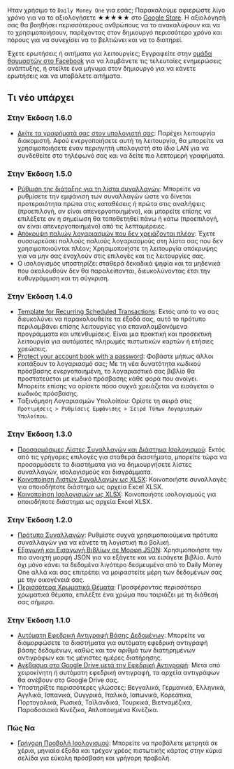 Ηταν χρήσιμο το `Daily Money One` για εσάς; Παρακαλούμε αφιερώστε λίγο χρόνο για να το αξιολογήσετε ★★★★★ στο [Google Store](https://play.google.com/store/apps/details?id=com.colaorange.dailymoneyone). Η αξιολόγησή σας θα βοηθήσει περισσότερους ανθρώπους να το ανακαλύψουν και να το χρησιμοποιήσουν, παρέχοντας στον δημιουργό περισσότερο χρόνο και πόρους για να συνεχίσει να το βελτιώνει και να το διατηρεί.

Έχετε ερωτήσεις ή αιτήματα για λειτουργίες; Εγγραφείτε στην [ομάδα θαυμαστών στο Facebook](https://www.facebook.com/colaorange.daily.money) για να λαμβάνετε τις τελευταίες ενημερώσεις ανάπτυξης, ή στείλτε ένα μήνυμα στον δημιουργό για να κάνετε ερωτήσεις και να υποβάλετε αιτήματα.

## Τι νέο υπάρχει

### Στην Έκδοση 1.6.0
* [Δείτε τα γραφήματά σας στον υπολογιστή σας](https://youtu.be/Ag8cqg9gzi0): Παρέχει λειτουργία διακομιστή. Αφού ενεργοποιήσετε αυτή τη λειτουργία, θα μπορείτε να χρησιμοποιήσετε έναν περιηγητή υπολογιστή στο ίδιο LAN για να συνδεθείτε στο τηλέφωνό σας και να δείτε πιο λεπτομερή γραφήματα.

### Στην Έκδοση 1.5.0
* [Ρύθμιση της διάταξης για τη λίστα συναλλαγών](https://youtu.be/TzQj2pY6sWs): Μπορείτε να ρυθμίσετε την εμφάνιση των συναλλαγών ώστε να δίνεται προτεραιότητα πρώτα στις καταθέσεις ή πρώτα στις αναλήψεις (προεπιλογή, αν είναι απενεργοποιημένο), και μπορείτε επίσης να επιλέξετε αν η σημείωση θα τοποθετηθεί πάνω ή κάτω (προεπιλογή, αν είναι απενεργοποιημένο) από τις λεπτομέρειες.
* [Απόκρυψη παλιών λογαριασμών που δεν χρειάζονται πλέον](https://youtu.be/nKq7Mh_2nQA): Έχετε συσσωρεύσει πολλούς παλιούς λογαριασμούς στη λίστα σας που δεν χρησιμοποιούνται πλέον; Χρησιμοποιήστε τη λειτουργία απόκρυψης για να μην σας ενοχλούν στις επιλογές και τις λειτουργίες σας.
* Ο ισολογισμός υποστηρίζει σταθερά δεκαδικά ψηφία και τα μηδενικά που ακολουθούν δεν θα παραλείπονται, διευκολύνοντας έτσι την ευθυγράμμιση και τη σύγκριση.

### Στην Έκδοση 1.4.0
* [Template for Recurring Scheduled Transactions](https://youtu.be/TzQj2pY6sWs): Εκτός από το να σας διευκολύνει να παρακολουθείτε τα έξοδά σας, αυτό το πρότυπο περιλαμβάνει επίσης λειτουργίες για επαναλαμβανόμενα προγράμματα και υπενθυμίσεις. Είναι μια πρακτική και προσεκτική λειτουργία για αυτόματες πληρωμές πιστωτικών καρτών ή ετήσιες χρεώσεις.
* [Protect your account book with a password](https://youtu.be/peoYqNG_4pk): Φοβάστε μήπως άλλοι κοιτάξουν το λογαριασμό σας; Με τη νέα δυνατότητα κωδικού πρόσβασης ενεργοποιημένη, το λογαριαστικό σας βιβλίο θα προστατεύεται με κωδικό πρόσβασης κάθε φορά που ανοίγει. Μπορείτε επίσης να ορίσετε πόσο συχνά χρειάζεται να εισάγεται ο κωδικός πρόσβασης.
* Ταξινόμηση Λογαριασμών Υπολοίπου: Ορίστε τη σειρά στις `Προτιμήσεις > Ρυθμίσεις Εμφάνισης > Σειρά Τύπων Λογαριασμών Υπολοίπου`.

### Στην Έκδοση 1.3.0
* [Προσαρμόσιμες Λίστες Συναλλαγών και Διάστημα Ισολογισμού](https://youtu.be/O7EcLN82qIU): Εκτός από τις γρήγορες επιλογές για σταθερά διαστήματα, μπορείτε τώρα να προσαρμόσετε τα διαστήματα για να δημιουργήσετε λίστες συναλλαγών, ισολογισμούς και διαγράμματα.
* [Κοινοποίηση Λιστών Συναλλαγών ως XLSX](https://youtu.be/Bf7j39fsCSc): Κοινοποιήστε συναλλαγές για οποιοδήποτε διάστημα ως αρχεία Excel XLSX.
* [Κοινοποίηση Ισολογισμών ως XLSX](https://youtu.be/kpxJxNsButA): Κοινοποιήστε ισολογισμούς για οποιοδήποτε διάστημα ως αρχεία Excel XLSX.

### Στην Έκδοση 1.2.0
* [Πρότυπο Συναλλαγών](https://youtu.be/CtfJ5BecZfY): Ρυθμίστε συχνά χρησιμοποιούμενα πρότυπα συναλλαγών για να κάνετε τη λογιστική πιο βολική.
* [Εξαγωγή και Εισαγωγή Βιβλίων σε Μορφή JSON](https://youtu.be/bHGEH7zcj78): Χρησιμοποιήστε την πιο ανοιχτή μορφή JSON για να εξάγετε και να εισάγετε βιβλία. Αυτό όχι μόνο κάνει τα δεδομένα λιγότερο δεσμευμένα από το Daily Money One αλλά και σας επιτρέπει να μοιραστείτε μέρη των δεδομένων σας με την οικογένειά σας.
* [Περισσότερα Χρωματικά Θέματα](https://youtu.be/3Yw7m2AOvfc): Προσφέροντας περισσότερα χρωματικά θέματα, επιλέξτε ένα χρώμα που ταιριάζει με τη διάθεσή σας σήμερα.

### Στην Έκδοση 1.1.0
* [Αυτόματη Εφεδρική Αντιγραφή Βάσης Δεδομένων](https://youtube.com/shorts/dWePWDncx0k): Μπορείτε να διαμορφώσετε τα διαστήματα για αυτόματη εφεδρική αντιγραφή βάσης δεδομένων, καθώς και τον αριθμό των διατηρημένων αντιγράφων και τις μέγιστες ημέρες διατήρησης.
* [Ανέβασμα στο Google Drive μετά την Εφεδρική Αντιγραφή](https://youtu.be/hOJdtKElLuw): Μετά από χειροκίνητη ή αυτόματη εφεδρική αντιγραφή, τα αρχεία αντιγράφων θα ανέβουν στο Google Drive σας.
* Υποστηρίξτε περισσότερες γλώσσες: Βεγγαλικά, Γερμανικά, Ελληνικά, Αγγλικά, Ισπανικά, Ουγγρικά, Ιταλικά, Ιαπωνικά, Κορεάτικα, Πορτογαλικά, Ρωσικά, Ταϊλανδικά, Τουρκικά, Βιετναμέζικα, Παραδοσιακά Κινέζικα, Απλοποιημένα Κινέζικα.

### Πώς Να
 * [Γρήγορη Προβολή Ισολογισμού](https://youtu.be/66tJxSrI_vQ): Μπορείτε να προβάλετε μετρητά σε χέρια, μηνιαία έξοδα και τρέχον χρέος πιστωτικής κάρτας στην κύρια σελίδα για εύκολη πρόσβαση και γρήγορη προβολή.
 